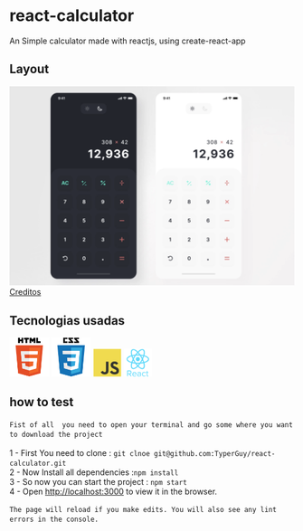 # react-calculator

An Simple calculator made with reactjs, using create-react-app

## Layout

<img src="https://github.com/TyperGuy/react-calculator/blob/main/src/assets/calculator.png"/>
<a href ="https://dribbble.com/shots/14709020-Calculator">Creditos</a>

## Tecnologias usadas
<div>
  <img style="width:70px;" src="https://github.com/devicons/devicon/blob/master/icons/html5/html5-original-wordmark.svg">
  <img style="width:70px;" src="https://github.com/devicons/devicon/blob/master/icons/css3/css3-original-wordmark.svg">
  <img style="width:50px;" src="https://github.com/devicons/devicon/blob/master/icons/javascript/javascript-original.svg">
  <img style="width:50px" src="https://github.com/devicons/devicon/blob/master/icons/react/react-original-wordmark.svg">
</div>

## how to test
`Fist of all  you need to open your terminal and go some where you want to download the project `</br> </br>
1 - First You need to clone : `git clnoe git@github.com:TyperGuy/react-calculator.git ` </br>
2 - Now Install all dependencies :`npm install` </br>
3 - So now you can start the project : `npm start` </br>
4 - Open [http://localhost:3000](http://localhost:3000) to view it in the browser.


`The page will reload if you make edits.
You will also see any lint errors in the console.`

